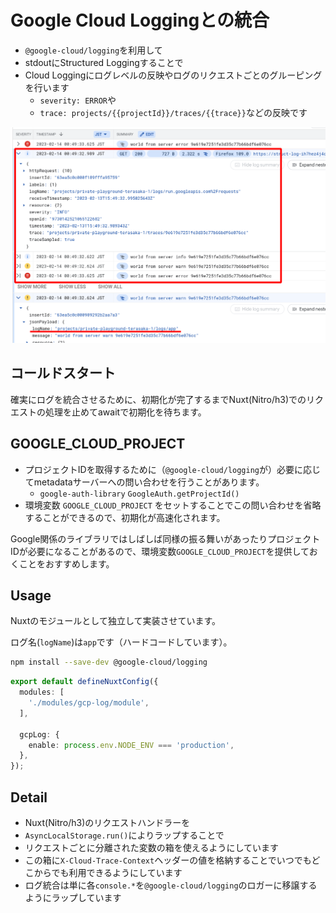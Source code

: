 # Google Cloud Loggingとの統合
- `@google-cloud/logging`を利用して
- stdoutにStructured Loggingすることで
- Cloud Loggingにログレベルの反映やログのリクエストごとのグルーピングを行います
  - `severity: ERROR`や
  - `trace: projects/{{projectId}}/traces/{{trace}}`などの反映です

<img src="./docs/gcp-log.png" width="600" />

## コールドスタート
確実にログを統合させるために、初期化が完了するまでNuxt(Nitro/h3)でのリクエストの処理を止めてawaitで初期化を待ちます。

## GOOGLE_CLOUD_PROJECT
- プロジェクトIDを取得するために（`@google-cloud/logging`が）必要に応じてmetadataサーバーへの問い合わせを行うことがあります。
  - `google-auth-library` `GoogleAuth.getProjectId()`
- 環境変数 `GOOGLE_CLOUD_PROJECT` をセットすることでこの問い合わせを省略することができるので、初期化が高速化されます。

Google関係のライブラリではしばしば同様の振る舞いがあったりプロジェクトIDが必要になることがあるので、環境変数`GOOGLE_CLOUD_PROJECT`を提供しておくことをおすすめします。


## Usage
Nuxtのモジュールとして独立して実装させています。

ログ名(`logName`)は`app`です（ハードコードしています）。

```bash
npm install --save-dev @google-cloud/logging
```

```typescript
export default defineNuxtConfig({
  modules: [
    './modules/gcp-log/module',
  ],

  gcpLog: {
    enable: process.env.NODE_ENV === 'production',
  },
});
```

## Detail
- Nuxt(Nitro/h3)のリクエストハンドラーを
- `AsyncLocalStorage.run()`によりラップすることで
- リクエストごとに分離された変数の箱を使えるようにしています
- この箱に`X-Cloud-Trace-Context`ヘッダーの値を格納することでいつでもどこからでも利用できるようにしています
- ログ統合は単に各`console.*`を`@google-cloud/logging`のロガーに移譲するようにラップしています
